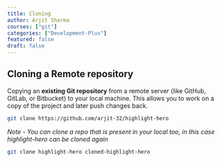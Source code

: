 ```yaml
---
title: Cloning
author: Arjit Sharma
courses: ["git"]
categories: ["Development-Plus"]
featured: false
draft: false
---
```

## **Cloning a Remote repository**

Copying an **existing Git repository** from a remote server (like GitHub, GitLab, or Bitbucket) to your local machine. This allows you to work on a copy of the project and later push changes back.

```bash
git clone https://github.com/arjit-32/highlight-hero
```

*Note - You can clone a repo that is present in your local too, in this case highlight-hero can be cloned again* 

```bash
git clone highlight-hero cloned-highlight-hero
```